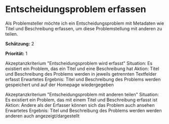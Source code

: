 # Entscheidungsproblem erfassen

Als Problemsteller möchte ich ein Entscheidungsproblem mit Metadaten wie Titel und Beschreibung erfassen, um diese Problemstellung mit
anderen zu teilen.

**Schätzung:** 2

**Priorität:** 1

Akzeptanzkriterium "Entscheidungsproblem wird erfasst"
Situation: Es existiert ein Problem, das ein Titel und eine Beschreibung hat
Aktion: Titel und Beschreibung des Problems werden in jeweils getrennten Textfelder erfasst
Erwartetes Ergebnis: Titel und Beschreibung des Problems werden gespeichert und auf der Homepage wiedergegeben

Akzeptanzkriterium "Entscheidungsproblem mit anderen teilen"
Situation: Es existiert ein Problem, das mit einem Titel und Beschreibung erfasst ist
Aktion: Andere als der Erfasser können sich das Problem auch ansehen
Erwartetes Ergebnis: Titel und Beschreibung des Problems werden werden anderen auch angezeigt/dargestellt
